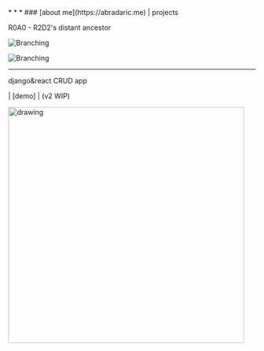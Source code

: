 <link rel="stylesheet" href="style.css">
<title>Antonio Bradaric</title>
* * *
### [about me](https://abradaric.me)   |   projects

R0A0 - R2D2's distant ancestor

![Branching](https://media.giphy.com/media/2zdnjNRZuZrx0Rp032/giphy.gif)

![Branching](https://media.giphy.com/media/csH44qW7iEgPsNEqt2/giphy.gif)

* * *

django&react CRUD app

| [demo] | (v2 WIP)

<!--[code](https://github.com/abradaric/django_react_crud)-->

<!--![Branching](https://i.imgur.com/Cegsuoh.gif)-->
<!--<img src="https://i.imgur.com/Cegsuoh.gif" alt="drawing" width="480"/>-->
<img src="https://i.imgur.com/abcyWwD.gif" alt="drawing" width="480"/>
